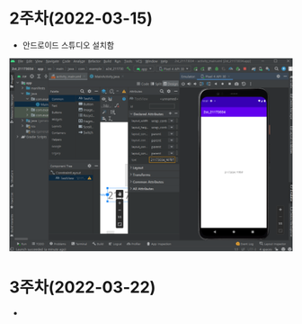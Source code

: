 # 2주차(2022-03-15)
- 안드로이드 스튜디오 설치함
<img width="" height="" src="./pic/2st.png">

# 3주차(2022-03-22)
- 

